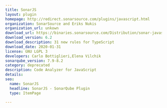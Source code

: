 ```yaml
---
title: SonarJS
layout: plugin
homepage: http://redirect.sonarsource.com/plugins/javascript.html
organization: SonarSource and Eriks Nukis
organization_url: unkown
download_url: https://binaries.sonarsource.com/Distribution/sonar-javascript-plugin/sonar-javascript-plugin-6.2.0.12043.jar
download_version: 6.2
download_description: 31 new rules for TypeScript
download_date: 2020-01-31
license: GNU LGPL 3
developers: Carlo Bottiglieri,Elena Vilchik
sonarqube_version: 7.9-8.2
category: deprecated
description: Code Analyzer for JavaScript
details: 
seo: 
  name: SonarJS
  headline: SonarJS - SonarQube Plugin
  type: ItemPage

---
```

